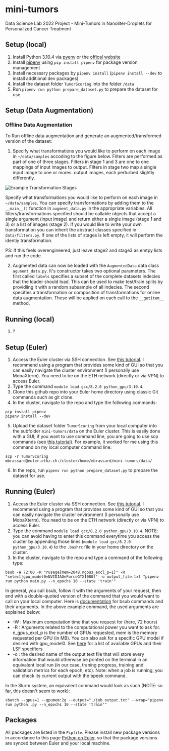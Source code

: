 # mini-tumors
Data Science Lab 2022 Project - Mini-Tumors in Nanoliter-Droplets for Personalized Cancer Treatment

## Setup (local)
1. Install Python 3.10.4 via [pyenv](https://github.com/pyenv/pyenv) or the [offical website](https://www.python.org/downloads/)
2. Install [pipenv](https://github.com/pypa/pipenv) using `pip install pipenv` for package version management
3. Install necessary packages by `pipenv install` (`pipenv install --dev` to install additional dev packages)
4. Install the dataset folder `TumorScoring` into the folder `/data`
5. Run `pipenv run python prepare_dataset.py` to prepare the dataset for use

## Setup (Data Augmentation)
### Offline Data Augmentation
To Run offline data augmentation and generate an augmented/transformed version of the dataset:

1. Specify what transformations you would like to perform on each image in `~/data/samples` accoding to the figure below. Filters are performed as part of one of three stages. Filters in stage 1 and 3 are one to one mappings of input images to output. Filters in stage two map a single input image to one or mores. output images, each perturbed slightly differently.

![Example Transformation Stages](https://i.imgur.com/JXZXueG.png)

Specify what transformations you would like to perform on each image in `~/data/samples`. You can specify transformations by adding them to the `__main__()` function in `augment_data.py` in the appropriate variables. All filters/transformations
specified should be callable objects that accept a single argument (input image) and return either a single image (stage 1 and 3) or a list of images (stage 2). If you would like to write your own transformation you can inherit the abstract classes specified in `data/filters.py`. If one of the lists of stages is left empty, it will perform the identiy transformation.

PS: If this feels overengineered, just leave stage2 and stage3 as emtpy lists and run the code.

2. Augmented data can now be loaded with the `AugmentedData` data class `agument_data.py`. It's constructor takes two optional parameters. The first called `labels` specifies a subset of the complete datasets indecies that the loader should load. This can be used to make test/train splits by providiing it with a random subsample of all indecies. The second specifies a transformation or composition of transformations for online data augmentation. These will be applied on each call to the `__getitem__` method. 


## Running (local)
1. ?

## Setup (Euler)
1. Access the Euler cluster via SSH connection. See [this tutorial](https://scicomp.ethz.ch/wiki/Accessing_the_clusters). I recommend using a program that provides some kind of GUI so that you can easily navigate the cluster environment (I personally use MobaXterm). You need to be on the ETH network (directly or via VPN) to access Euler.
2. Type the command `module load gcc/8.2.0 python_gpu/3.10.4`.
3. Clone this github repo into your Euler home directory using classic Git commands such as git clone.
4. In the cluster, navigate to the repo and type the following commands:
```
pip install pipenv
pipenv install --dev
```
5. Upload the dataset folder `TumorScoring` from your local computer into the subfolder `mini-tumors/data` on the Euler cluster. This is easily done with a GUI; if you want to use command line, you are going to use scp commands (see [this tutorial](https://scicomp.ethz.ch/wiki/Storage_and_data_transfer)). For example, it worked for me using this command on my local computer command line: 
```
scp -r TumorScoring mbrassard@euler.ethz.ch:/cluster/home/mbrassard/mini-tumors/data/
```
6. In the repo, run `pipenv run python prepare_dataset.py` to prepare the dataset for use.

## Running (Euler)
1. Access the Euler cluster via SSH connection. See [this tutorial](https://scicomp.ethz.ch/wiki/Accessing_the_clusters). I recommend using a program that provides some kind of GUI so that you can easily navigate the cluster environment (I personally use MobaXterm). You need to be on the ETH network (directly or via VPN) to access Euler.
2. Type the command `module load gcc/8.2.0 python_gpu/3.10.4`. NOTE: you can avoid having to enter this command everytime you access the cluster by appending those lines (`module load gcc/8.2.0 python_gpu/3.10.4`) to the `.bashrc` file in your home directory on the cluster.
3. In the cluster, navigate to the repo and type a command of the following type:
```
bsub -W 72:00 -R "rusage[mem=2048,ngpus_excl_p=1]" -R "select[gpu_model0=NVIDIAGeForceGTX1080]" -o output_file.txt "pipenv run python main.py --n_epochs 10 --state 'train'"
```
In general, you call bsub, follow it with the arguments of your request, then end with a double-quoted version of the command that you would want to call on your local computer. Here is [documentation](https://scicomp.ethz.ch/wiki/LSF_mini_reference) for bsub commands and their arguments. In the above example command, the used arguments are explained below:
- -W : Maximum computation time that you request for (here, 72 hours)
- -R : Arguments related to the computational power you want to ask for. n_gpus_excl_p is the number of GPUs requested, mem is the memory requested per GPU (in MB). You can also ask for a specific GPU model if desired with gpu_model0. See [here](https://scicomp.ethz.ch/wiki/Getting_started_with_GPUs) for a list of available GPUs and their LSF specifiers.
- -o : the desired name of the output text file that will store every information that would otherwise be printed on the terminal in an equivalent local run (in our case, traning progress, training and validation metrics for each epoch, etc). Note: when a job is running, you can check its current output with the bpeek command.

In the Slurm system, an equivalent command would look as such (NOTE: so far, this doesn't seem to work):
```
sbatch --gpus=1 --gpumem:2g --output="./job_output.txt" --wrap="pipenv run python .py --n_epochs 10 --state 'train'"
```

## Packages
All packages are listed in the `Pipfile`. Please install new package versions in accordance to this page [Python on Euler](https://scicomp.ethz.ch/wiki/Python_on_Euler), so that the package versions are synced between Euler and your local machine.
